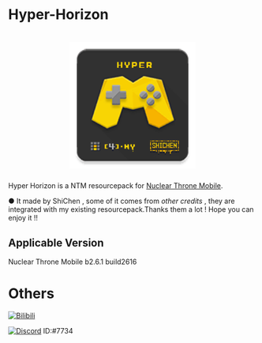 # Hyper-Horizon

[<h1 align="center">
<img src="icon.png" 
     alt="icon" 
     height="256"></h1>](icon.png)

Hyper Horizon is a NTM resourcepack for [Nuclear Throne Mobile](https://toncho.itch.io/nuclear-throne-mobile).

● It made by ShiChen , some of it comes from *other credits* , they are integrated with my existing resourcepack.Thanks them a lot ! Hope you can enjoy it !!

## Applicable Version

Nuclear Throne Mobile b2.6.1 build2616

# Others

[![Bilibili](https://img.shields.io/badge/%40ShiChen-B0466A?style=flat-square&logo=bilibili&logoColor=FFFFFF&labelColor=FF6699)](https://space.bilibili.com/420780210)

[![Discord](https://img.shields.io/badge/%40ShiChen-303885?style=flat-square&logo=discord&logoColor=FFFFFF&labelColor=505DDC)](https://discord.com/%E5%8A%A0%E6%88%91%E5%A5%BD%E5%8F%8B%EF%BC%8C%E4%B8%80%E8%B5%B7%E8%81%8A%E5%A4%A9%E5%90%A7%EF%BC%81%E6%88%91%E7%9A%84%E7%94%A8%E6%88%B7%E5%90%8D%E6%98%AFshi_chen%E3%80%82) ID:#7734
